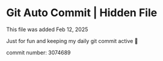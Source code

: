 # Git Auto Commit | Hidden File

This file was added Feb 12, 2025

Just for fun and keeping my daily git commit active 🤪

commit number: 3074689
